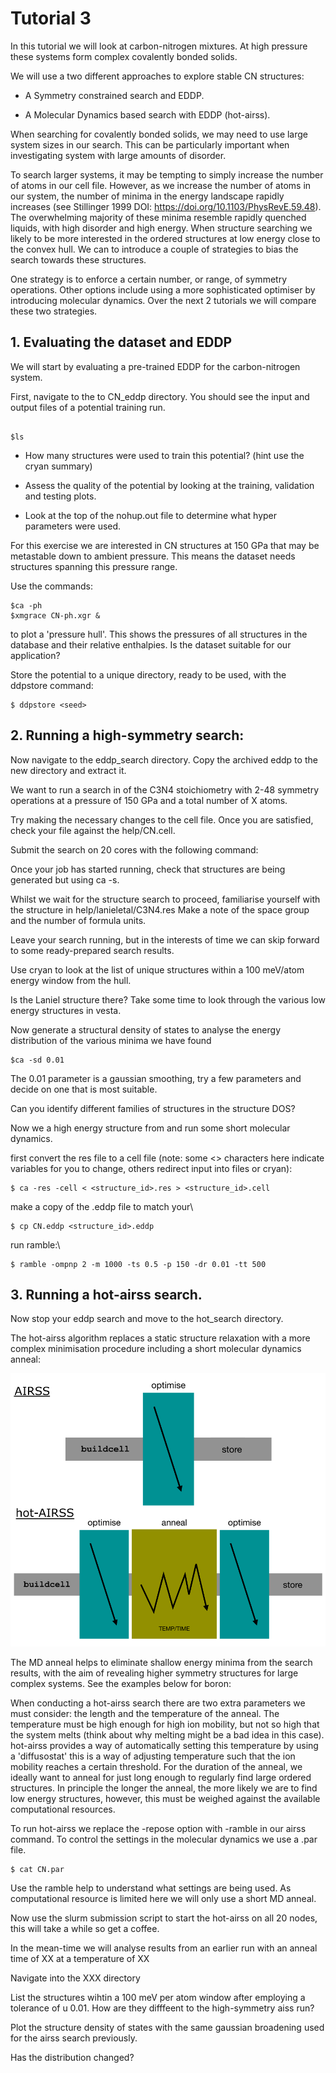 # Tutorial 3

In this tutorial we will look at carbon-nitrogen mixtures. At high pressure these systems form complex covalently bonded solids.

We will use a two different approaches to explore stable CN structures:

- A Symmetry constrained search and EDDP.

- A Molecular Dynamics based search with EDDP (hot-airss).

When searching for covalently bonded solids, we may need to use large system sizes in our search. This can be particularly important when investigating system with large amounts of disorder.

To search larger systems, it may be tempting to simply increase the number of atoms in our cell file. However, as we increase the number of atoms in our system, the number of minima in the energy landscape rapidly increases (see Stillinger 1999 DOI: https://doi.org/10.1103/PhysRevE.59.48). The overwhelming majority of these minima resemble rapidly quenched liquids, with high disorder and high energy. When structure searching we likely to be more interested in the ordered structures at low energy close to the convex hull. We can to introduce a couple of strategies to bias the search towards these structures.

One strategy is to enforce a certain number, or range, of symmetry operations. Other options include using a more sophisticated optimiser by introducing molecular dynamics. Over the next 2 tutorials we will compare these two strategies.


## **1\. Evaluating the dataset and EDDP**

We will start by evaluating a pre-trained EDDP for the carbon-nitrogen system.

First, navigate to the to CN_eddp directory. You should see the input and output files of a potential training run.

```console

$ls 
```

- How many structures were used to train this potential? (hint use the cryan summary)

- Assess the quality of the potential by looking at the training, validation and testing plots.

- Look at the top of the nohup.out file to determine what hyper parameters were used.

For this exercise we are interested in CN structures at 150 GPa that may be metastable down to ambient pressure. This means the dataset needs structures spanning this pressure range.

Use the commands:

```
$ca -ph
$xmgrace CN-ph.xgr &

```

to plot a 'pressure hull'. This shows the pressures of all structures in the database and their relative enthalpies. Is the dataset suitable for our application?

Store the potential to a unique directory, ready to be used, with the ddpstore command:

```console
$ ddpstore <seed>
```

## **2\. Running a high-symmetry search:**

Now navigate to the eddp_search directory. Copy the archived eddp to the new directory and extract it.

We want to run a search in of the C3N4 stoichiometry with 2-48 symmetry operations at a pressure of 150 GPa and a total number of X atoms.

Try making the necessary changes to the cell file. Once you are satisfied, check your file against the help/CN.cell.

Submit the search on 20 cores with the following command:

Once your job has started running, check that structures are being generated but using ca -s.

Whilst we wait for the structure search to proceed, familiarise yourself with the structure in help/lanieletal/C3N4.res Make a note of the space group and the number of formula units.

Leave your search running, but in the interests of time we can skip forward to some ready-prepared search results.

Use cryan to look at the list of unique structures within a 100 meV/atom energy window from the hull.

Is the Laniel structure there? Take some time to look through the various low energy structures in vesta.

Now generate a structural density of states to analyse the energy distribution of the various minima we have found
```console
$ca -sd 0.01
```

The 0.01 parameter is a gaussian smoothing, try a few parameters and decide on one that is most suitable.

Can you identify different families of structures in the structure DOS?

Now we a high energy structure from and run some short molecular dynamics.

first convert the res file to a cell file (note: some <> characters here indicate variables for you to change, others redirect input into files or cryan):

```console
$ ca -res -cell < <structure_id>.res > <structure_id>.cell
```

make a copy of the .eddp file to match your\
```console
$ cp CN.eddp <structure_id>.eddp
```

run ramble:\
```console
$ ramble -ompnp 2 -m 1000 -ts 0.5 -p 150 -dr 0.01 -tt 500
```

## **3\. Running a hot-airss search.**

Now stop your eddp search and move to the hot_search directory.

The hot-airss algorithm replaces a static structure relaxation with a more complex minimisation procedure including a short molecular dynamics anneal:


![hotairss](hotairss_higherres.png)


The MD anneal helps to eliminate shallow energy minima from the search results, with the aim of revealing higher symmetry structures for large complex systems. See the examples below for boron:


When conducting a hot-airss search there are two extra parameters we must consider: the length and the temperature of the anneal. The temperature must be high enough for high ion mobility, but not so high that the system melts (think about why melting might be a bad idea in this case). hot-airss provides a way of automatically setting this temperature by using a 'diffusostat' this is a way of adjusting temperature such that the ion mobility reaches a certain threshold. For the duration of the anneal, we ideally want to anneal for just long enough to regularly find large ordered structures. In principle the longer the anneal, the more likely we are to find low energy structures, however, this must be weighed against the available computational resources.

To run hot-airss we replace the -repose option with -ramble in our airss command. To control the settings in the molecular dynamics we use a .par file.

```console
$ cat CN.par

```

Use the ramble help to understand what settings are being used. As computational resource is limited here we will only use a short MD anneal.


Now use the slurm submission script to start the hot-airss on all 20 nodes, this will take a while so get a coffee.

In the mean-time we will analyse results from an earlier run with an anneal time of XX at a temperature of XX

Navigate into the XXX directory

List the structures wihtin a 100 meV per atom window after employing a tolerance of u 0.01. How are they difffeent to the high-symmetry aiss run?


Plot the structure density of states with the same gaussian broadening used for the airss search previously.

Has the distribution changed?


